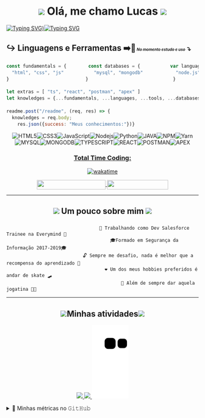 <h1 align="center"><img src="https://media.giphy.com/media/WVFWzoOoSPO26BiXuu/giphy.gif" width="50"> Olá, me chamo Lucas <img src="https://media.giphy.com/media/ReWGiCNvI4dNoE4dE7/giphy.gif" width="50"></h1>

[![Typing SVG](https://readme-typing-svg.herokuapp.com?color=%2309F71E&duration=3400&vCenter=true&lines=Programador+Back-end;Programador+Back-end;Programador+Back-end;De+vez+em+quando+no+Front-End+rsrs;Programador+Back-end;Programador+Back-end;Veja+meus+reposit%C3%B3rios!!!+%3A))](https://git.io/typing-svg)[![Typing SVG](https://readme-typing-svg.herokuapp.com?color=%2308CF98&duration=3400&vCenter=true&lines=Node.js+%C3%A9+o+meu+preferido;Aprendendo+Java+em+2022;Sempre+me+desafio+com+projetos;Alguns+dias+pra+treinar+CSS+rsrsrs;Java+vai+ser+desafiador!!!;Tamb%C3%A9m+estudo+Salesforce%2FApex;Meus+estudos+e+projetos+tudo+aqui)](https://git.io/typing-svg)
## ↪️ __Linguagens__ e __Ferramentas__   ➡️🔄<font size=1> _No momento estudo e uso_</font><font size=4> ⤵️</font>


```js
const fundamentals = {        const databases = {           var languages = {          let tools = {
  "html", "css", "js"           "mysql", "mongodb"            "node.js", "python", "java"        "npm", "yarn"
}                            }                               }                          }    
                  
let extras = [ "ts", "react", "postman", "apex" ]
let knowledges = {...fundamentals, ...languages, ...tools, ...databases, ...extras}

readme.post("/readme", (req, res) => {
  knowledges = req.body;
    res.json({success: "Meus conhecimentos:"})}                
```
<div align="center">

![HTML5](https://img.shields.io/badge/-HTML5-E34F26?style=flat-square&logo=html5&logoColor=white)![CSS3](https://img.shields.io/badge/-CSS3-1572B6?style=flat-square&logo=css3)![JavaScript](https://img.shields.io/badge/-JavaScript-black?style=flat-square&logo=javascript)![Nodejs](https://img.shields.io/badge/-Nodejs-339933?style=flat-square&logo=Node.js&logoColor=white)![Python](https://img.shields.io/badge/Python-14354C?style=flat-square&logo=python&logoColor=white)![JAVA](https://img.shields.io/badge/Java-ED8B00?style=flat-square&logo=java&logoColor=white)![NPM](https://img.shields.io/badge/-Npm-black?style=flat-square&logo=Npm&logoColor=black)![Yarn](https://img.shields.io/badge/-Yarn-blue?style=flat-square&logo=Yarn&logoColor=black)![MYSQL](https://img.shields.io/badge/MySQL-00000F?flat-square&logo=mysql&logoColor=white)![MONGODB](https://img.shields.io/badge/MongoDB-4EA94B?style=flat-square&logo=mongodb&logoColor=white)![TYPESCRIPT](https://img.shields.io/badge/TypeScript%20-%23007ACC.svg?logo=typescript&logoColor=white)![REACT](https://img.shields.io/badge/React%20-%2320232a.svg?logo=react&logoColor=%2361DAFB)![POSTMAN](https://img.shields.io/badge/Postman-FF6C37?logo=postman&logoColor=white)![APEX](https://img.shields.io/badge/-Apex-blue.svg?logo=apex&logoColor=Blue)
[<h3>Total Time Coding:</h3>![wakatime](https://wakatime.com/badge/user/bff3bd5b-d006-41a8-bba0-d0a9e7b9406a.svg)](https://wakatime.com/@bff3bd5b-d006-41a8-bba0-d0a9e7b9406a)
<p>
  <a href="https://www.linkedin.com/in/lucas-conceição-dos-santos-52481216b/">
    <img align="center" src="https://img.shields.io/static/v1?logo=linkedin&label=linkedin&message=Lucas+Santos&color=blue&style=for-the-badge" height=25 width=180/>
  </a>
  <a href="mailto:lucas.cds1997@gmail.com">
    <img align="center" src="https://img.shields.io/static/v1?&logo=gmail&label=Send&message=Email&color=red&style=for-the-badge" height=25 width=160/>
  </a>
</p>

</div>
<hr>
<h2 align="center"><img src="https://media.giphy.com/media/h4aDtVysyWvdfRsBAq/giphy.gif" width="50"> Um pouco sobre mim <img src="https://media.giphy.com/media/UouuIQXT1NJ2Mc3lW2/giphy.gif" width="50"></h2>




###
                                      🔭 Trabalhando como Dev Salesforce Trainee na Everymind 🔭
                                          🎓Formado em Segurança da Informação 2017-2019🎓
                                🔓 Sempre me desafio, nada é melhor que a recompensa do aprendizado 🔑
                                        ❤️ Um dos meus hobbies preferidos é andar de skate 🛹
                                              🏃 Além de sempre dar aquela jogatina 👨‍💻 
                                  
                                          

<hr>

<h2 align="center"><img src="https://media.giphy.com/media/U4q3ag4oAN37cEodFB/giphy.gif" width="50">Minhas atividades<img src="https://media.giphy.com/media/U4q3ag4oAN37cEodFB/giphy.gif" width="50"></h2>

<p align="center">
<a href="https://github.com/DenverCoder1/github-readme-streak-stats">
<img src="https://github-readme-streak-stats.herokuapp.com?user=LCDS97&theme=tokyonight&hide_border=true" />
</a>
  <a href="https://wakatime.com/@lcds97">
  <img src="https://github-readme-stats.vercel.app/api/wakatime?username=lcds97&theme=tokyonight"/>
</a>
<a href="#"><img src="https://github.com/LCDS97/LCDS97/blob/output/github-contribution-grid-snake.svg" />
  </a>
</p>
<!--<a href="https://github.com/lcds97/">
  <img align="left" src="https://github-readme-stats.vercel.app/api/top-langs/?username=lcds97&langs_count=5&theme=tokyonight&layout=compact&include_all_commits=true" width=400/>
</a>

<a href="https://wakatime.com/@lcds97">
  <img src="https://github-readme-stats.vercel.app/api/top-langs/?username=lcds97&hide=powershell,batchfile,tex,php&layout=compact&theme=tokyonight&include_all_commits=false"
</a>
<a href="https://github.com/lcds97/">
  <img align="right" src="https://github-readme-stats.vercel.app/api?username=lcds97&show_icons=true&theme=jolly&hide=contribs,issues,stars" width=300 />
</a> -->



<details>
  <summary>🔔 Minhas métricas no 𝙶𝚒𝚝𝙷𝚞𝚋 </summary>

<!--START_SECTION:waka-->
![Code Time](http://img.shields.io/badge/Code%20Time-323%20hrs%2054%20mins-blue)

![Profile Views](http://img.shields.io/badge/Profile%20Views-381-blue)

![Lines of code](https://img.shields.io/badge/From%20Hello%20World%20I%27ve%20Written-942%20Thousand%20lines%20of%20code-blue)

**🐱 My GitHub Data** 

> 🏆 118 Contributions in the Year 2022
 > 
> 📦 204.4 kB Used in GitHub's Storage 
 > 
> 🚫 Not Opted to Hire
 > 
> 📜 37 Public Repositories 
 > 
> 🔑 19 Private Repositories  
 > 
**I'm a Night 🦉** 

```text
🌞 Morning    35 commits     █░░░░░░░░░░░░░░░░░░░░░░░░   6.28% 
🌆 Daytime    119 commits    █████░░░░░░░░░░░░░░░░░░░░   21.36% 
🌃 Evening    234 commits    ██████████░░░░░░░░░░░░░░░   42.01% 
🌙 Night      169 commits    ███████░░░░░░░░░░░░░░░░░░   30.34%

```
📅 **I'm Most Productive on Sunday** 

```text
Monday       86 commits     ███░░░░░░░░░░░░░░░░░░░░░░   15.44% 
Tuesday      79 commits     ███░░░░░░░░░░░░░░░░░░░░░░   14.18% 
Wednesday    58 commits     ██░░░░░░░░░░░░░░░░░░░░░░░   10.41% 
Thursday     62 commits     ██░░░░░░░░░░░░░░░░░░░░░░░   11.13% 
Friday       33 commits     █░░░░░░░░░░░░░░░░░░░░░░░░   5.92% 
Saturday     91 commits     ████░░░░░░░░░░░░░░░░░░░░░   16.34% 
Sunday       148 commits    ██████░░░░░░░░░░░░░░░░░░░   26.57%

```


📊 **This Week I Spent My Time On** 

```text
⌚︎ Time Zone: America/Sao_Paulo

💬 Programming Languages: 
Markdown                 18 mins             ████████░░░░░░░░░░░░░░░░░   32.16% 
JSON                     17 mins             ███████░░░░░░░░░░░░░░░░░░   29.53% 
JavaScript               10 mins             ████░░░░░░░░░░░░░░░░░░░░░   18.0% 
TypeScript               5 mins              ██░░░░░░░░░░░░░░░░░░░░░░░   10.08% 
Elixir                   2 mins              █░░░░░░░░░░░░░░░░░░░░░░░░   5.04%

🐱‍💻 Projects: 
project_SpotifyClone     24 mins             ██████████░░░░░░░░░░░░░░░   43.06% 
project_googleDriveClone 23 mins             ██████████░░░░░░░░░░░░░░░   39.96% 
NLW-Heat                 8 mins              ███░░░░░░░░░░░░░░░░░░░░░░   14.17% 
Everymind                0 secs              ░░░░░░░░░░░░░░░░░░░░░░░░░   1.42% 
training_JavaScript      0 secs              ░░░░░░░░░░░░░░░░░░░░░░░░░   1.39%

```

**Timeline**

![Chart not found](https://raw.githubusercontent.com/LCDS97/LCDS97/main/charts/bar_graph.png) 


 Last Updated on 18/03/2022 18:50:52 UTC
<!--END_SECTION:waka-->

</details>


<!--
**LCDS97/LCDS97** is a ✨ _special_ ✨ repository because its `README.md` (this file) appears on your GitHub profile.

Here are some ideas to get you started:

- 🔭 I’m currently working on ...
- 🌱 I’m currently learning ...
- 👯 I’m looking to collaborate on ...
- 🤔 I’m looking for help with ...
- 💬 Ask me about ...
- 📫 How to reach me: ...
- 😄 Pronouns: ...
- ⚡ Fun fact: ...
-->
